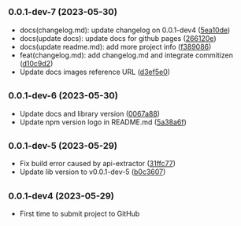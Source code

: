 ## <small>0.0.1-dev-7 (2023-05-30)</small>
* docs(changelog.md): update changelog on 0.0.1-dev4 ([5ea10de](https://github.com/Okay6/accessible-worker/commit/5ea10de))
* docs(update docs): update docs for github pages ([266120e](https://github.com/Okay6/accessible-worker/commit/266120e))
* docs(update readme.md): add more project info ([f389086](https://github.com/Okay6/accessible-worker/commit/f389086))
* feat(changelog.md): add changelog.md and integrate commitizen ([d10c9d2](https://github.com/Okay6/accessible-worker/commit/d10c9d2))
* Update docs images reference URL ([d3ef5e0](https://github.com/Okay6/accessible-worker/commit/d3ef5e0))

## <small>0.0.1-dev-6 (2023-05-30)</small>
* Update docs and library version ([0067a88](https://github.com/Okay6/accessible-worker/commit/0067a88))
* Update npm version logo in README.md ([5a38a6f](https://github.com/Okay6/accessible-worker/commit/5a38a6f))


## <small>0.0.1-dev-5 (2023-05-29)</small>
* Fix build error caused by api-extractor ([31ffc77](https://github.com/Okay6/accessible-worker/commit/31ffc77))
* Update lib version to v0.0.1-dev-5 ([b0c3607](https://github.com/Okay6/accessible-worker/commit/b0c3607))


## <small>0.0.1-dev4 (2023-05-29)</small>
* First time to submit project to GitHub